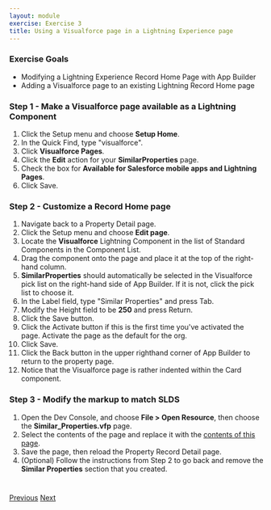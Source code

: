 ```yaml
---
layout: module
exercise: Exercise 3
title: Using a Visualforce page in a Lightning Experience page
---
```


### Exercise Goals

* Modifying a Lightning Experience Record Home Page with App Builder
* Adding a Visualforce page to an existing Lightning Record Home page

### Step 1 - Make a Visualforce page available as a Lightning Component
1. Click the Setup menu and choose **Setup Home**.
2. In the Quick Find, type "visualforce".
3. Click **Visualforce Pages**.
4. Click the **Edit** action for your **SimilarProperties** page.
5. Check the box for **Available for Salesforce mobile apps and Lightning Pages**.
6. Click Save.

### Step 2 - Customize a Record Home page
1. Navigate back to a Property Detail page.
2. Click the Setup menu and choose **Edit page**.
3. Locate the **Visualforce** Lightning Component in the list of Standard Components in the Component List.
4. Drag the component onto the page and place it at the top of the right-hand column.
5. **SimilarProperties** should automatically be selected in the Visualforce pick list on the right-hand side of App Builder. If it is not, click the pick list to choose it.
6. In the Label field, type "Similar Properties" and press Tab.
7. Modify the Height field to be **250** and press Return.
8. Click the Save button.
9. Click the Activate button if this is the first time you've activated the page. Activate the page as the default for the org.
10. Click Save.
11. Click the Back button in the upper righthand corner of App Builder to return to the property page.
12. Notice that the Visualforce page is rather indented within the Card component.

### Step 3 - Modify the markup to match SLDS
1. Open the Dev Console, and choose **File > Open Resource**, then choose the **Similar_Properties.vfp** page.
2. Select the contents of the page and replace it with the [contents of this page](https://raw.githubusercontent.com/developerforce/LightningNowWorkshop/master/Exercise_3/src/pages/Similar_Properties.page).
3. Save the page, then reload the Property Record Detail page.
4. (Optional) Follow the instructions from Step 2 to go back and remove the **Similar Properties** section that you created.


<div class="row" style="margin-top:40px;">
<div class="col-sm-12">
<a href="Exercise_2.html" class="btn btn-default"><i class="glyphicon glyphicon-chevron-left"></i> Previous</a>
<a href="Exercise_4.html" class="btn btn-default pull-right">Next <i class="glyphicon glyphicon-chevron-right"></i></a>
</div>
</div>
